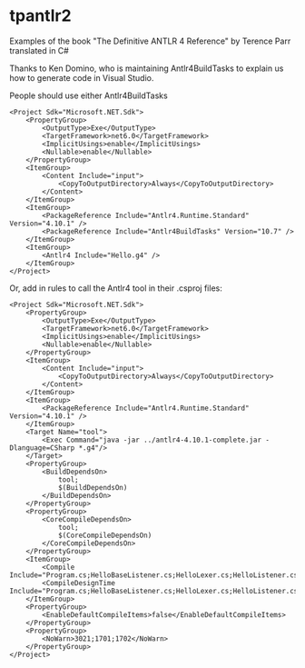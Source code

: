 # tpantlr2
Examples of the book "The Definitive ANTLR 4 Reference" by Terence Parr translated in C#

Thanks to Ken Domino, who is maintaining Antlr4BuildTasks to explain us how to generate code in Visual Studio.

People should use either Antlr4BuildTasks

```
<Project Sdk="Microsoft.NET.Sdk">
	<PropertyGroup>
		<OutputType>Exe</OutputType>
		<TargetFramework>net6.0</TargetFramework>
		<ImplicitUsings>enable</ImplicitUsings>
		<Nullable>enable</Nullable>
	</PropertyGroup>
	<ItemGroup>
		<Content Include="input">
			<CopyToOutputDirectory>Always</CopyToOutputDirectory>
		</Content>
	</ItemGroup>
	<ItemGroup>
		<PackageReference Include="Antlr4.Runtime.Standard" Version="4.10.1" />
		<PackageReference Include="Antlr4BuildTasks" Version="10.7" />
	</ItemGroup>
	<ItemGroup>
		<Antlr4 Include="Hello.g4" />
	</ItemGroup>
</Project>
```

Or, add in rules to call the Antlr4 tool in their .csproj files:

```
<Project Sdk="Microsoft.NET.Sdk">
	<PropertyGroup>
		<OutputType>Exe</OutputType>
		<TargetFramework>net6.0</TargetFramework>
		<ImplicitUsings>enable</ImplicitUsings>
		<Nullable>enable</Nullable>
	</PropertyGroup>
	<ItemGroup>
		<Content Include="input">
			<CopyToOutputDirectory>Always</CopyToOutputDirectory>
		</Content>
	</ItemGroup>
	<ItemGroup>
		<PackageReference Include="Antlr4.Runtime.Standard" Version="4.10.1" />
	</ItemGroup>
	<Target Name="tool">
		<Exec Command="java -jar ../antlr4-4.10.1-complete.jar -Dlanguage=CSharp *.g4"/>
	</Target>
	<PropertyGroup>
		<BuildDependsOn>
			tool;
			$(BuildDependsOn)
		</BuildDependsOn>
	</PropertyGroup>
	<PropertyGroup>
		<CoreCompileDependsOn>
			tool;
			$(CoreCompileDependsOn)
		</CoreCompileDependsOn>
	</PropertyGroup>
	<ItemGroup>
		<Compile Include="Program.cs;HelloBaseListener.cs;HelloLexer.cs;HelloListener.cs;HelloParser.cs"/>
		<CompileDesignTime Include="Program.cs;HelloBaseListener.cs;HelloLexer.cs;HelloListener.cs;HelloParser.cs"/>
	</ItemGroup>
	<PropertyGroup>
		<EnableDefaultCompileItems>false</EnableDefaultCompileItems>
	</PropertyGroup>
	<PropertyGroup>
		<NoWarn>3021;1701;1702</NoWarn>
	</PropertyGroup>
</Project>
```
